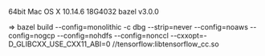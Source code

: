 
64bit Mac OS X 10.14.6 18G4032
bazel v3.0.0

⇒  bazel build --config=monolithic -c dbg --strip=never --config=noaws --config=nogcp --config=nohdfs --config=nonccl --cxxopt=-D_GLIBCXX_USE_CXX11_ABI=0 //tensorflow:libtensorflow_cc.so
